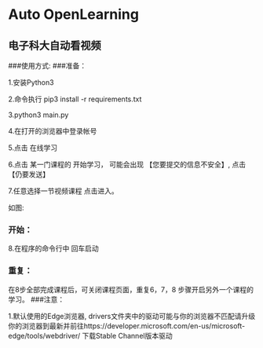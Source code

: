 # Auto OpenLearning
## 电子科大自动看视频

###使用方式:
###准备：

1.安装Python3

2.命令执行 pip3 install -r requirements.txt

3.python3 main.py

4.在打开的浏览器中登录帐号

5.点击 在线学习

6.点击 某一门课程的 开始学习， 可能会出现 【您要提交的信息不安全】, 点击 【仍要发送】

7.任意选择一节视频课程 点击进入。

如图:




### 开始：
8.在程序的命令行中 回车启动


### 重复：
在8步全部完成课程后，可关闭课程页面，重复6，7，8 步骤开启另外一个课程的学习。
###注意：

1.默认使用的Edge浏览器, drivers文件夹中的驱动可能与你的浏览器不匹配请升级你的浏览器到最新并前往https://developer.microsoft.com/en-us/microsoft-edge/tools/webdriver/
下载Stable Channel版本驱动

